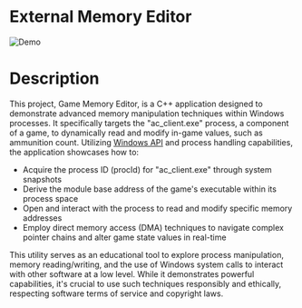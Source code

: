 # External Memory Editor

![Demo](https://github.com/uoRetr0/External-Memory-Editor/demo.gif)

# Description

This project, Game Memory Editor, is a C++ application designed to demonstrate advanced memory manipulation techniques within Windows processes. It specifically targets the "ac_client.exe" process, a component of a game, to dynamically read and modify in-game values, such as ammunition count. Utilizing [Windows API](https://learn.microsoft.com/en-us/windows/win32/apiindex/windows-api-list) and process handling capabilities, the application showcases how to:

- Acquire the process ID (procId) for "ac_client.exe" through system snapshots
- Derive the module base address of the game's executable within its process space
- Open and interact with the process to read and modify specific memory addresses
- Employ direct memory access (DMA) techniques to navigate complex pointer chains and alter game state values in real-time

This utility serves as an educational tool to explore process manipulation, memory reading/writing, and the use of Windows system calls to interact with other software at a low level. While it demonstrates powerful capabilities, it's crucial to use such techniques responsibly and ethically, respecting software terms of service and copyright laws.

